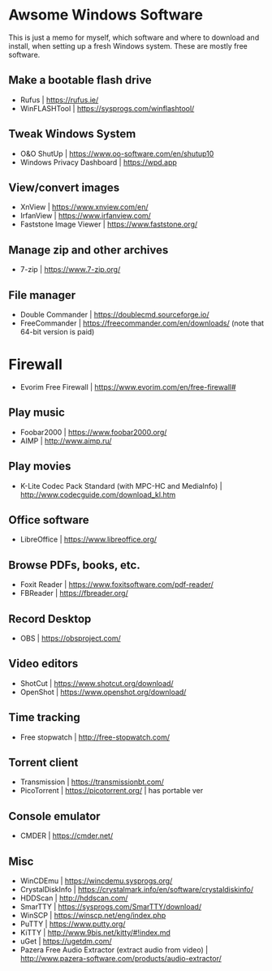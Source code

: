 # Awsome Windows Software

This is just a memo for myself, which software and where to download and install, when setting up a fresh Windows system. These are mostly free software.

## Make a bootable flash drive
- Rufus | https://rufus.ie/
- WinFLASHTool | https://sysprogs.com/winflashtool/

## Tweak Windows System
- O&O ShutUp | https://www.oo-software.com/en/shutup10
- Windows Privacy Dashboard | https://wpd.app

## View/convert images
- XnView | https://www.xnview.com/en/
- IrfanView | https://www.irfanview.com/
- Faststone Image Viewer | https://www.faststone.org/

## Manage zip and other archives
- 7-zip | https://www.7-zip.org/

## File manager
- Double Commander | https://doublecmd.sourceforge.io/
- FreeCommander | https://freecommander.com/en/downloads/ (note that 64-bit version is paid)

# Firewall
- Evorim Free Firewall | https://www.evorim.com/en/free-firewall#   

## Play music
- Foobar2000 | https://www.foobar2000.org/
- AIMP | http://www.aimp.ru/

## Play movies
- K-Lite Codec Pack Standard (with MPC-HC and MediaInfo) | http://www.codecguide.com/download_kl.htm

## Office software
- LibreOffice | https://www.libreoffice.org/

## Browse PDFs, books, etc.
- Foxit Reader | https://www.foxitsoftware.com/pdf-reader/
- FBReader | https://fbreader.org/

## Record Desktop
- OBS | https://obsproject.com/

## Video editors
- ShotCut | https://www.shotcut.org/download/
- OpenShot | https://www.openshot.org/download/

## Time tracking
- Free stopwatch | http://free-stopwatch.com/

## Torrent client
- Transmission | https://transmissionbt.com/
- PicoTorrent | https://picotorrent.org/ | has portable ver

## Console emulator
- CMDER | https://cmder.net/

## Misc
- WinCDEmu | https://wincdemu.sysprogs.org/
- CrystalDiskInfo | https://crystalmark.info/en/software/crystaldiskinfo/
- HDDScan | http://hddscan.com/
- SmarTTY | https://sysprogs.com/SmarTTY/download/
- WinSCP | https://winscp.net/eng/index.php
- PuTTY | https://www.putty.org/
- KiTTY | http://www.9bis.net/kitty/#!index.md
- uGet | https://ugetdm.com/
- Pazera Free Audio Extractor (extract audio from video) | http://www.pazera-software.com/products/audio-extractor/
